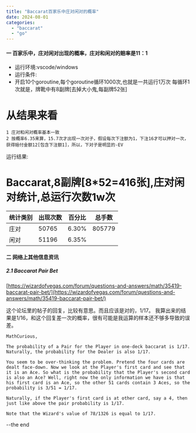 ```yaml
---
title: "Baccarat百家乐中庄对闲对的概率"
date: 2024-08-01
categories: 
  - "baccarat"
  - "go"
---
```


#### 一 百家乐中，庄对闲对出现的概率，庄对和闲对的赔率是11：1

- 运行环境:vscode/windows
- 运行条件:
- 开启10个goroutine,每个goroutine循环1000次,也就是一共运行1万次 每循环1次就是，牌靴中有8副牌\[去掉大小鬼,每副牌52张\]

# 从结果来看

```
1 庄对和闲对概率基本一致
2 按概率6.35来算，15.7次才出现一次对子，假设每次下注额为1，下注16才可以押对一次，获得赔付金额12[包含下注额1]，所以，下对子是明显的-EV
```

运行结果:

# Baccarat,8副牌\[8\*52=416张\],庄对闲对统计,总运行次数1w次

| 统计类别 | 出现次数 | 百分比 | 总手数 |
| --- | --- | --- | --- |
| 庄对 | 50765 | 6.30% | 805779 |
| 闲对 | 51196 | 6.35% |

#### 二 网络上其他信息资讯

##### 2.1 Baccarat Pair Bet

[https://wizardofvegas.com/forum/questions-and-answers/math/35419-baccarat-pair-bet/](https://wizardofvegas.com/forum/questions-and-answers/math/35419-baccarat-pair-bet/)

这个论坛里的帖子的回复，比较有意思。而且应该是对的，1/17。 我算出来的结果是1/16，和这个回复差一次的概率，很有可能是我运算的样本还不够多导致的误差。

```
MathCurious,

The probability of a Pair for the Player in one-deck baccarat is 1/17. Naturally, the probability for the Dealer is also 1/17.

You seem to be over-thinking the problem. Pretend the four cards are dealt face-down. Now we look at the Player's first card and see that it is an Ace. So what is the probability that the Player's second card is also an Ace? Well, right now the only information we have is that his first card is an Ace, so the other 51 cards contain 3 Aces, so the probability is 3/51 = 1/17.

Naturally, if the Player's first card is at other card, say a 4, then just like above the pair probability is 1/17.

Note that the Wizard's value of 78/1326 is equal to 1/17.
```

\--the end
